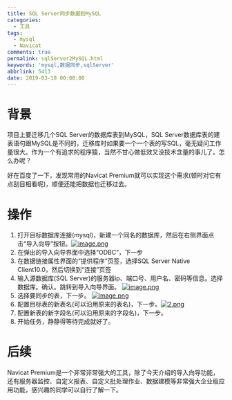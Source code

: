 ```yaml
---
title: SQL Server同步数据到MySQL
categories:
  - 工具
tags:
  - mysql
  - Navicat
comments: true
permalink: sqlServer2MySQL.html
keywords: 'mysql,数据同步,sqlServer'
abbrlink: 5413
date: 2019-03-18 00:00:00
---
```


# 背景

项目上要迁移几个SQL Server的数据库表到MySQL，SQL Server数据库表的建表语句跟MySQL是不同的，迁移库时如果要一个一个表的写SQL，毫无疑问工作量很大。作为一个有追求的程序猿，当然不甘心做低效又没技术含量的事儿了。怎么办呢？

好在百度了一下，发现常用的Navicat Premium就可以实现这个需求(顿时对它有点刮目相看呢)，顺便还能把数据也迁移过去。

# 操作

1. 打开目标数据库连接(mysql)，新建一个同名的数据库，然后在右侧界面点击“导入向导”按钮。[![image.png](https://i.postimg.cc/yd1nttH1/image.png)](https://postimg.cc/Y4P1mX0Z)
2. 在弹出的导入向导界面中选择“ODBC”，下一步
3. 在数据链接属性界面的“提供程序”页签，选择SQL Server Native Client10.0，然后切换到“连接”页签
4. 输入源数据库(SQL Server)的服务器ip、端口号、用户名、密码等信息。选择数据库。确认。跳转到导入向导界面。
[![image.png](https://i.postimg.cc/DfCYkv0t/image.png)](https://postimg.cc/7b2NSygV)
5. 选择要同步的表，下一步。
[![image.png](https://i.postimg.cc/vHc2GJ6D/image.png)](https://postimg.cc/vcwtzShd)
6. 配置目标表的新表名(可以沿用原来的表名)，下一步。[![2.png](https://i.postimg.cc/hP6yv29s/2.png)](https://postimg.cc/jL6QkQ3n)
7. 配置新表的新字段名(可以沿用原来的字段名)，下一步。
8. 开始任务，静静得等待完成就好了。

# 后续
Navicat Premium是一个非常非常强大的工具，除了今天介绍的导入向导功能，还有服务器监控、自定义报表、自定义批处理作业、数据建模等非常强大企业级应用功能，感兴趣的同学可以自行了解一下。